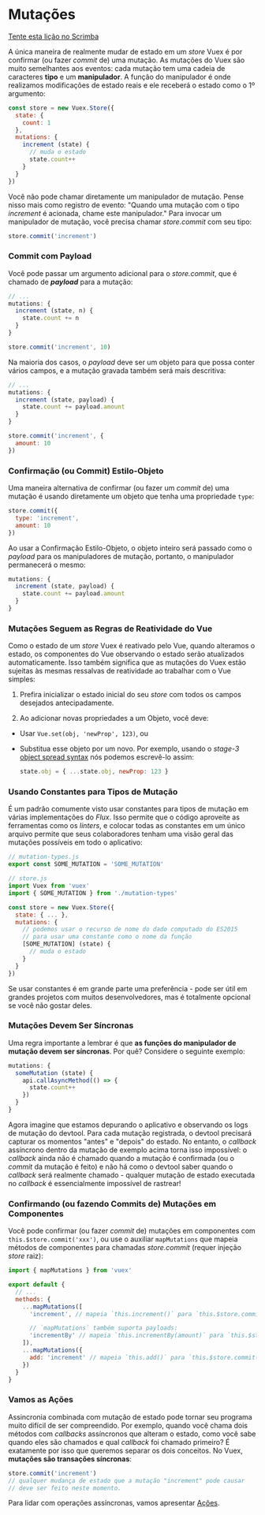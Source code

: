 # Mutações

<div class="scrimba"><a href="https://scrimba.com/p/pnyzgAP/ckMZp4HN" target="_blank" rel="noopener noreferrer">Tente esta lição no Scrimba</a></div>

A única maneira de realmente mudar de estado em um _store_ Vuex é por confirmar (ou fazer _commit_ de) uma mutação. As mutações do Vuex são muito semelhantes aos eventos: cada mutação tem uma cadeia de caracteres **tipo** e um **manipulador**. A função do manipulador é onde realizamos modificações de estado reais e ele receberá o estado como o 1º argumento:

``` js
const store = new Vuex.Store({
  state: {
    count: 1
  },
  mutations: {
    increment (state) {
      // muda o estado
      state.count++
    }
  }
})
```

Você não pode chamar diretamente um manipulador de mutação. Pense nisso mais como registro de evento: "Quando uma mutação com o tipo _increment_ é acionada, chame este manipulador." Para invocar um manipulador de mutação, você precisa chamar _store.commit_ com seu tipo:

``` js
store.commit('increment')
```

### Commit com Payload

Você pode passar um argumento adicional para o _store.commit_, que é chamado de **_payload_** para a mutação:

``` js
// ...
mutations: {
  increment (state, n) {
    state.count += n
  }
}
```
``` js
store.commit('increment', 10)
```

Na maioria dos casos, o _payload_ deve ser um objeto para que possa conter vários campos, e a mutação gravada também será mais descritiva:

``` js
// ...
mutations: {
  increment (state, payload) {
    state.count += payload.amount
  }
}
```

``` js
store.commit('increment', {
  amount: 10
})
```

### Confirmação (ou Commit) Estilo-Objeto

Uma maneira alternativa de confirmar (ou fazer um _commit_ de) uma mutação é usando diretamente um objeto que tenha uma propriedade `type`:

``` js
store.commit({
  type: 'increment',
  amount: 10
})
```

Ao usar a Confirmação Estilo-Objeto, o objeto inteiro será passado como o _payload_ para os manipuladores de mutação, portanto, o manipulador permanecerá o mesmo:

``` js
mutations: {
  increment (state, payload) {
    state.count += payload.amount
  }
}
```

### Mutações Seguem as Regras de Reatividade do Vue

Como o estado de um _store_ Vuex é reativado pelo Vue, quando alteramos o estado, os componentes do Vue observando o estado serão atualizados automaticamente. Isso também significa que as mutações do Vuex estão sujeitas às mesmas ressalvas de reatividade ao trabalhar com o Vue simples:

1. Prefira inicializar o estado inicial do seu _store_ com todos os campos desejados antecipadamente.

2. Ao adicionar novas propriedades a um Objeto, você deve:

  - Usar `Vue.set(obj, 'newProp', 123)`, ou

  - Substitua esse objeto por um novo. Por exemplo, usando o _stage-3_ [object spread syntax](https://github.com/sebmarkbage/ecmascript-rest-spread) nós podemos escrevê-lo assim:

    ``` js
    state.obj = { ...state.obj, newProp: 123 }
    ```

### Usando Constantes para Tipos de Mutação

É um padrão comumente visto usar constantes para tipos de mutação em várias implementações do _Flux_. Isso permite que o código aproveite as ferramentas como os _linters_, e colocar todas as constantes em um único arquivo permite que seus colaboradores tenham uma visão geral das mutações possíveis em todo o aplicativo:

``` js
// mutation-types.js
export const SOME_MUTATION = 'SOME_MUTATION'
```

``` js
// store.js
import Vuex from 'vuex'
import { SOME_MUTATION } from './mutation-types'

const store = new Vuex.Store({
  state: { ... },
  mutations: {
    // podemos usar o recurso de nome do dado computado do ES2015
    // para usar uma constante como o nome da função
    [SOME_MUTATION] (state) {
      // muda o estado
    }
  }
})
```

Se usar constantes é em grande parte uma preferência - pode ser útil em grandes projetos com muitos desenvolvedores, mas é totalmente opcional se você não gostar deles.

### Mutações Devem Ser Síncronas

Uma regra importante a lembrar é que **as funções do manipulador de mutação devem ser síncronas**. Por quê? Considere o seguinte exemplo:

``` js
mutations: {
  someMutation (state) {
    api.callAsyncMethod(() => {
      state.count++
    })
  }
}
```

Agora imagine que estamos depurando o aplicativo e observando os logs de mutação do devtool. Para cada mutação registrada, o devtool precisará capturar os momentos "antes" e "depois" do estado. No entanto, o _callback_ assíncrono dentro da mutação de exemplo acima torna isso impossível: o _callback_ ainda não é chamado quando a mutação é confirmada (ou o _commit_ da mutação é feito) e não há como o devtool saber quando o _callback_ será realmente chamado - qualquer mutação de estado executada no _callback_ é essencialmente impossível de rastrear!

### Confirmando (ou fazendo Commits de) Mutações em Componentes

Você pode confirmar (ou fazer _commit_ de) mutações em componentes com `this.$store.commit('xxx')`, ou use o auxiliar `mapMutations` que mapeia métodos de componentes para chamadas _store.commit_ (requer injeção _store_ raiz):

``` js
import { mapMutations } from 'vuex'

export default {
  // ...
  methods: {
    ...mapMutations([
      'increment', // mapeia `this.increment()` para `this.$store.commit('increment')`

      // `mapMutations` também suporta payloads:
      'incrementBy' // mapeia `this.incrementBy(amount)` para `this.$store.commit('incrementBy', amount)`
    ]),
    ...mapMutations({
      add: 'increment' // mapeia `this.add()` para `this.$store.commit('increment')`
    })
  }
}
```

### Vamos as Ações

Assincronia combinada com mutação de estado pode tornar seu programa muito difícil de ser compreendido. Por exemplo, quando você chama dois métodos com _callbacks_ assíncronos que alteram o estado, como você sabe quando eles são chamados e qual _callback_ foi chamado primeiro? É exatamente por isso que queremos separar os dois conceitos. No Vuex, **mutações são transações síncronas**:

``` js
store.commit('increment')
// qualquer mudança de estado que a mutação "increment" pode causar
// deve ser feito neste momento.
```

Para lidar com operações assíncronas, vamos apresentar [Ações](actions.md).

